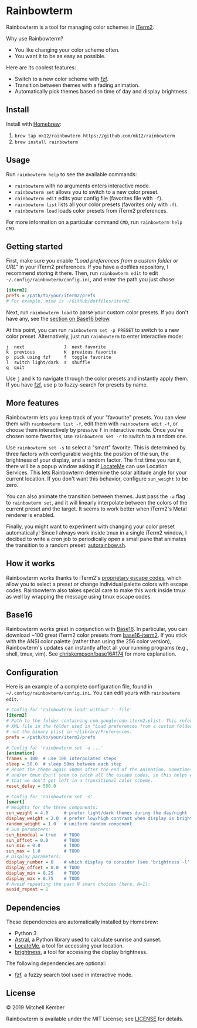 # Rainbowterm

Rainbowterm is a tool for managing color schemes in [iTerm2][i2].

Why use Rainbowterm?

- You like changing your color scheme often.
- You want it to be as easy as possible.

Here are its coolest features:

- Switch to a new color scheme with [fzf][fzf].
- Transition between themes with a fading animation.
- Automatically pick themes based on time of day and display brightness.

## Install

Install with [Homebrew][hb]:

1. `brew tap mk12/rainbowterm https://github.com/mk12/rainbowterm`
2. `brew install rainbowterm`

## Usage

Run `rainbowterm help` to see the available commands:

- `rainbowterm` with no arguments enters interactive mode.
- `rainbowterm set` allows you to switch to a new color preset.
- `rainbowterm edit` edits your config file (favorites file with `-f`).
- `rainbowterm list` lists all your color presets (favorites only with `-f`).
- `rainbowterm load` loads color presets from iTerm2 preferences.

For more information on a particular command `CMD`, run `rainbowterm help CMD`.

## Getting started

First, make sure you enable _"Load preferences from a custom folder or URL"_ in your iTerm2 preferences. If you have a dotfiles repository, I recommend storing it there. Then, run `rainbowterm edit` to edit `~/.config/rainbowterm/config.ini`, and enter the path you just chose:

```ini
[iterm2]
prefs = /path/to/your/iterm2/prefs
# For example, mine is ~/GitHub/dotfiles/iterm2
```

Next, run `rainbowterm load` to parse your custom color presets. If you don't have any, see the [section on Base16 below](#base16).

At this point, you can run `rainbowterm set -p PRESET` to switch to a new color preset. Alternatively, just run `rainbowterm` to enter interactive mode:

```
j  next               J  next favorite
k  previous           K  previous favorite
p  pick using fzf     f  toggle favorite
l  switch light/dark  s  shuffle
q  quit
```

Use <kbd>j</kbd> and <kbd>k</kbd> to navigate through the color presets and instantly apply them. If you have [fzf][fzf], use <kbd>p</kbd> to fuzzy-search for presets by name.

## More features

Rainbowterm lets you keep track of your "favourite" presets. You can view them with `rainbowterm list -f`, edit them with `rainbowterm edit -f`, or choose them interactively by pressive <kbd>f</kbd> in interactive mode. Once you've chosen some favorites, use `rainbowterm set -r` to switch to a random one.

Use `rainbowterm set -s` to select a "smart" favorite. This is determined by three factors with configurable weights: the position of the sun, the brightness of your display, and a random factor. The first time you run it, there will be a popup window asking if [LocateMe][lm] can use Location Services. This lets Rainbowterm determine the solar altitude angle for your current location. If you don't want this behavior, configure `sun_weight` to be zero.

You can also animate the transition between themes. Just pass the `-a` flag to `rainbowterm set`, and it will linearly interpolate between the colors of the current preset and the target. It seems to work better when iTerm2's Metal renderer is enabled.

Finally, you might want to experiment with changing your color preset automatically! Since I always work inside tmux in a single iTerm2 window, I decibed to write a cron job to periodically open a small pane that animates the transition to a random preset: [autorainbow.sh][ar].

## How it works

Rainbowterm works thanks to iTerm2's [proprietary escape codes][esc], which allow you to select a preset or change individual palette colors with escape codes. Rainbowterm also takes special care to make this work inside tmux as well by wrapping the message using tmux escape codes.

## Base16

Rainbowterm works great in conjunction with [Base16][b16]. In particular, you can download ~100 great iTerm2 color presets from [base16-iterm2][b16i2]. If you stick with the ANSI color palette (rather than using the 256 color version), Rainbowterm's updates can instantly affect all your running programs (e.g., shell, tmux, vim). See [chriskempson/base16#174](https://github.com/chriskempson/base16/issues/174) for more explanation.

## Configuration

Here is an example of a complete configuration file, found in `~/.config/rainbowterm/config.ini`. You can edit yours with `rainbowterm edit`.

```ini
# Config for 'rainbowterm load' without '--file'
[iterm2]
# Path to the folder containing com.googlecode.iterm2.plist. This refers to the
# XML file in the folder used in "Load preferences from a custom folder or URL",
# not the binary plist in ~/Library/Preferences.
prefs = /path/to/your/iterm2/prefs

# Config for 'rainbowterm set -a ...'
[animation]
frames = 100  # use 100 interpolated steps
sleep = 50.0  # sleep 50ms between each step
# Reset the theme again 500ms after the end of the animation. Sometimes iTerm2
# and/or tmux don't seem to catch all the escape codes, so this helps ensure
# that we don't get left in a transitional color scheme.
reset_delay = 500.0

# Config for 'rainbowterm set -s'
[smart]
# Weights for the three components:
sun_weight = 4.0      # prefer light/dark themes during the day/night
display_weight = 2.0  # prefer low/high contrast when display is bright/dim
random_weight = 1.0   # uniform random component
# Sun parameters:
sun_bimodeal = true   # TODO
sun_offset = 0.0      # TODO
sun_min = 0.0         # TODO
sun_max = 1.0         # TODO
# Display parameters:
display_number = 0    # which display to consider (see 'brightness -l')
display_offset = 0.0  # TODO
display_min = 0.25    # TODO
display_max = 0.75    # TODO
# Avoid repeating the past N smart choices (here, N=1):
avoid_repeat = 1       
```

## Dependencies

These dependencies are automatically installed by Homebrew:

- Python 3
- [Astral][as], a Python library used to calculate sunrise and sunset.
- [LocateMe][lm], a tool for accessing your location.
- [brightness][br], a tool for accessing the display brightness.

The following dependencies are optional:

- [fzf][fzf], a fuzzy search tool used in interactive mode.

## License

© 2019 Mitchell Kember

Rainbowterm is available under the MIT License; see [LICENSE](LICENSE.md) for details.

[ar]: https://github.com/mk12/scripts/blob/master/autorainbow.sh
[as]: https://github.com/sffjunkie/astral
[b16]: http://chriskempson.com/projects/base16
[b16i2]: https://github.com/martinlindhe/base16-iterm2
[br]: https://github.com/nriley/brightness
[esc]: https://www.iterm2.com/documentation-escape-codes.html
[fzf]: https://github.com/junegunn/fzf
[hb]: https://brew.sh
[i2]: https://iterm2.com
[lm]: https://iharder.sourceforge.io/current/macosx/locateme
